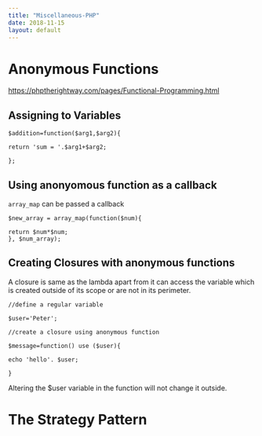 ```yaml
---
title: "Miscellaneous-PHP"
date: 2018-11-15
layout: default
---
```


# Anonymous Functions
https://phptherightway.com/pages/Functional-Programming.html

## Assigning to Variables

```
$addition=function($arg1,$arg2){

return 'sum = '.$arg1+$arg2;

};
```


## Using anonyomous function as a callback

```array_map``` can be passed a callback

```
$new_array = array_map(function($num){

return $num*$num;
}, $num_array);
```

## Creating Closures with anonymous functions

A closure is same as the lambda apart from it can access the variable which is created outside of its scope or are not in its perimeter.

```
//define a regular variable

$user='Peter';

//create a closure using anonymous function

$message=function() use ($user){

echo 'hello'. $user;

}

```

Altering the $user variable in the function will not change it outside.





# The Strategy Pattern


